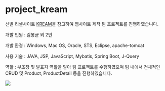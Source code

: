 # project_kream
신발 리셀사이트 [KREAM](https://kream.co.kr)을 참고하여 웹사이트 제작 팀 프로젝트를 진행하였습니다.


개발 인원 : 김봉균 외 2인


개발 환경 : Windows, Mac OS, Oracle, STS, Eclipse, apache-tomcat


사용 기술 : JAVA, JSP, JavaScript, Mybatis, Spring Boot, J-Query


역할 : 부조장 및 발표자 역할을 맡아 팀 프로젝트를 수행하였으며 팀 내에서 전체적인 CRUD 및 Product, ProductDetail 등을 진행하였습니다. 

<img width="{80%}" src="{https://github.com/bongkyoun/project_kream/issues/1#issue-1462760555}"/>

